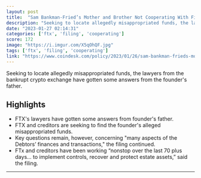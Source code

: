 ```yaml
---
layout: post
title:  "Sam Bankman-Fried’s Mother and Brother Not Cooperating With Financial Probe, FTX Lawyers Say"
description: "Seeking to locate allegedly misappropriated funds, the lawyers from the bankrupt crypto exchange have gotten some answers from the founder's father."
date: "2023-01-27 02:14:31"
categories: ['ftx', 'filing', 'cooperating']
score: 172
image: "https://i.imgur.com/X5qOhQF.jpg"
tags: ['ftx', 'filing', 'cooperating']
link: "https://www.coindesk.com/policy/2023/01/26/sam-bankman-frieds-mother-and-brother-not-cooperating-in-financial-probe-ftx-lawyers-say/"
---
```


Seeking to locate allegedly misappropriated funds, the lawyers from the bankrupt crypto exchange have gotten some answers from the founder's father.

## Highlights

- FTX's lawyers have gotten some answers from founder's father.
- FTX and creditors are seeking to find the founder's alleged misappropriated funds.
- Key questions remain, however, concerning "many aspects of the Debtors’ finances and transactions," the filing continued.
- FTx and creditors have been working “nonstop over the last 70 plus days... to implement controls, recover and protect estate assets,” said the filing.

---
